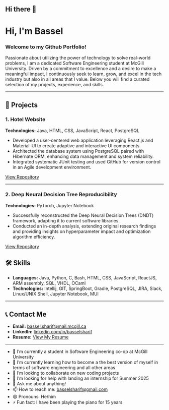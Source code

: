 ## Hi there 👋

<!--
**BasselS10/BasselS10** is a ✨ _special_ ✨ repository because its `README.md` (this file) appears on your GitHub profile.

Here are some ideas to get you started:
-->
# Hi, I'm Bassel

### Welcome to my Github Portfolio!
Passionate about utilizing the power of technology to solve real-world problems, I am a dedicated Software Engineering student at McGill University. Driven by a commitment to excellence and a desire to make a meaningful impact, I continuously seek to learn, grow, and excel in the tech industry but also in all areas that I value. Below you will find a curated selection of my projects, experience, and skills.

---

## 📁 Projects

### 1. Hotel Website
**Technologies:** Java, HTML, CSS, JavaScript, React, PostgreSQL

- Developed a user-centered web application leveraging React.js and Material-UI to create adaptive and interactive UI components.
- Architected the database system using PostgreSQL paired with Hibernate ORM, enhancing data management and system reliability.
- Integrated systematic JUnit testing and used GitHub for version control in an Agile development environment.

[View Repository](https://github.com/orgs/McGill-ECSE223-W23/teams/group-8/repositories)

---

### 2. Deep Neural Decision Tree Reproducibility
**Technologies:** PyTorch, Jupyter Notebook

- Successfully reconstructed the Deep Neural Decision Trees (DNDT) framework, adapting it to current software libraries.
- Conducted an in-depth analysis, extending original research findings and providing insights on hyperparameter impact and optimization algorithm efficiency.

[View Repository](#)


## 🛠️ Skills
- **Languages:** Java, Python, C, Bash, HTML, CSS, JavaScript, ReactJS, ARM assembly, SQL, VHDL, OCaml
- **Technologies:** Intellij, GIT, SpringBoot, Gradle, PostgreSQL, JIRA, Slack, Linux/UNIX Shell, Jupyter Notebook, MUI

---

## 📞 Contact Me
- **Email:** bassel.sharif@mail.mcgill.ca
- **LinkedIn:** [linkedin.com/in/basselsharif](https://linkedin.com/in/basselsharif)
- **Resume:** [View My Resume](#)


---
- 🔭 I’m currently a student in Software Engineering co-op at McGill University
- 🌱 I’m currently learning how to become a the best version of myself in terms of software engineering and all other areas
- 👯 I’m looking to collaborate on new coding projects
- 🤔 I’m looking for help with landing an internship for Summer 2025
- 💬 Ask me about anything!
- 📫 How to reach me: basselsharif@gmail.com
- 😄 Pronouns: He/him
- ⚡ Fun fact: I have been playing the piano for 15 years

